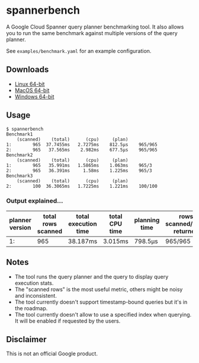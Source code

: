 # spannerbench

A Google Cloud Spanner query planner benchmarking tool.
It also allows you to run the same benchmark against
multiple versions of the query planner.

See `examples/benchmark.yaml` for an example configuration.

## Downloads

* [Linux 64-bit](https://github.com/rakyll/spannerbench/raw/master/bin/spannerbench_linux_amd64)
* [MacOS 64-bit](https://github.com/rakyll/spannerbench/raw/master/bin/spannerbench_darwin_amd64)
* [Windows 64-bit](https://github.com/rakyll/spannerbench/raw/master/bin/spannerbench_windows_amd64)

## Usage

```
$ spannerbench
Benchmark1
    (scanned)    (total)      (cpu)     (plan)
1:        965  37.7455ms   2.7275ms    812.5µs    965/965
2:        965   37.565ms    2.982ms    677.5µs    965/965
Benchmark2
    (scanned)    (total)      (cpu)     (plan)
1:        965   35.991ms   1.5865ms    1.063ms    965/3
2:        965   36.391ms     1.58ms    1.225ms    965/3
Benchmark3
    (scanned)    (total)      (cpu)     (plan)
2:        100  36.3065ms   1.7225ms    1.221ms    100/100
```

### Output explained...

| planner version | total rows scanned | total execution time | total CPU time | planning time | rows scanned/rows returned |
|-|-|-|-|-|-|
| 1: | 965  | 38.187ms | 3.015ms | 798.5µs | 965/965 |

## Notes

* The tool runs the query planner and the query to
  display query execution stats.
* The "scanned rows" is the most useful metric, others might be
  noisy and inconsistent.
* The tool currently doesn't support timestamp-bound queries but it's in
  the roadmap.
* The tool currently doesn't allow to use a specified index when
  querying. It will be enabled if requested by the users.

## Disclaimer

This is not an official Google product.